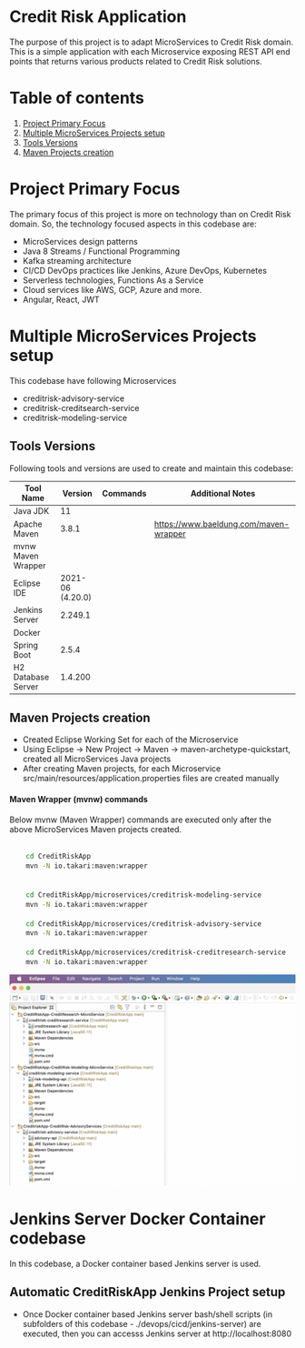 # Credit Risk Application
The purpose of this project is to adapt MicroServices to Credit Risk domain. This is a simple application with each Microservice exposing REST API end points that returns various products related to Credit Risk solutions.

# Table of contents
1. [Project Primary Focus](#project-primary-focus)
2. [Multiple MicroServices Projects setup](#multiple-microservices-projects-setup)
3. [Tools Versions](#tools-versions)
4. [Maven Projects creation](#maven-projects-creation)


# Project Primary Focus <a name="project-primary-focus"></a>
The primary focus of this project is more on technology than on Credit Risk domain. So, the technology focused aspects in this codebase are:
- MicroServices design patterns
- Java 8 Streams / Functional Programming
- Kafka streaming architecture
- CI/CD DevOps practices like Jenkins, Azure DevOps, Kubernetes
- Serverless technologies, Functions As a Service
- Cloud services like AWS, GCP, Azure and more.
- Angular, React, JWT

# Multiple MicroServices Projects setup <a name="multiple-microservices-projects-setup"></a>
This codebase have following Microservices
- creditrisk-advisory-service
- creditrisk-creditsearch-service
- creditrisk-modeling-service

## Tools Versions <a name="tools-versions"></a>
Following tools and versions are used to create and maintain this codebase:

| Tool Name        		| Version           | Commands           	| Additional Notes   							|
| ---------------- 		|-------------------| ----------------------|-----------------------------------------------|
| Java JDK     	   		| 11                | 						|  					 							|
| Apache Maven     		| 3.8.1             | 						|  https://www.baeldung.com/maven-wrapper		|
| mvnw Maven Wrapper 	|               	|  						|												|
| Eclipse IDE      		| 2021-06 (4.20.0)  | 						|  					 							|
| Jenkins Server   		| 2.249.1  		   	| 						|  					 							|
| Docker   		   		| 	     		   	| 						|  					 							|
| Spring Boot   		| 2.5.4	     		| 						|  					 							|
| H2 Database Server 	| 1.4.200	     	| 						|  					 							|

## Maven Projects creation <a name="maven-projects-creation"></a>
- Created Eclipse Working Set for each of the Microservice
- Using Eclipse -> New Project -> Maven -> maven-archetype-quickstart, created all MicroServices Java projects
- After creating Maven projects, for each Microservice src/main/resources/application.properties files are created manually

#### Maven Wrapper (mvnw) commands
Below mvnw (Maven Wrapper) commands are executed only after the above MicroServices Maven projects created.


```sh

	cd CreditRiskApp
	mvn -N io.takari:maven:wrapper


	cd CreditRiskApp/microservices/creditrisk-modeling-service
	mvn -N io.takari:maven:wrapper	

	cd CreditRiskApp/microservices/creditrisk-advisory-service
	mvn -N io.takari:maven:wrapper	

	cd CreditRiskApp/microservices/creditrisk-creditresearch-service
	mvn -N io.takari:maven:wrapper	

```

![This codebase Maven workingsets](./docs/assets/images/eclipse_working_sets_maven_projects.png)


# Jenkins Server Docker Container codebase
In this codebase, a Docker container based Jenkins server is used.

## Automatic CreditRiskApp Jenkins Project setup
- Once Docker container based Jenkins server bash/shell scripts (in subfolders of this codebase - ./devops/cicd/jenkins-server) are executed, then you can accesss Jenkins server at http://localhost:8080



